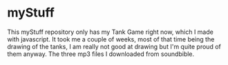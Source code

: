 # myStuff
This myStuff repository only has my Tank Game right now, which I made with javascript. It took me a couple of weeks, most of that time being the drawing of the tanks, I am really not good at drawing but I'm quite proud of them anyway. The three mp3 files I downloaded from soundbible.
